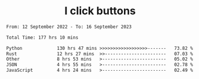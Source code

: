 <h1 align="center">
I click buttons
</h1>

<!--START_SECTION:waka-->

```txt
From: 12 September 2022 - To: 16 September 2023

Total Time: 177 hrs 10 mins

Python             130 hrs 47 mins >>>>>>>>>>>>>>>>>>-------   73.82 %
Rust               12 hrs 27 mins  >>-----------------------   07.03 %
Other              8 hrs 53 mins   >------------------------   05.02 %
JSON               4 hrs 55 mins   >------------------------   02.78 %
JavaScript         4 hrs 24 mins   >------------------------   02.49 %
```

<!--END_SECTION:waka-->
